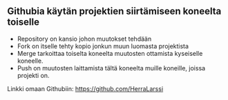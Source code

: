 Githubia käytän projektien siirtämiseen koneelta toiselle
-
* Repository on kansio johon muutokset tehdään
* Fork on itselle tehty kopio jonkun muun luomasta projektista
* Merge tarkoittaa toiselta koneelta muutosten ottamista kyseiselle koneelle.
* Push on muutosten laittamista tältä koneelta muille koneille, joissa projekti on.

Linkki omaan Githubiin: https://github.com/HerraLarssi
